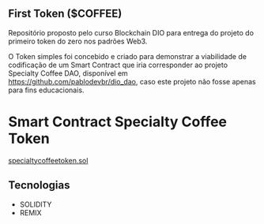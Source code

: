 ## First Token ($COFFEE)

Repositório proposto pelo curso Blockchain DIO para entrega do projeto do primeiro token do zero nos padrões Web3.

O Token simples foi concebido e criado para demonstrar a viabilidade de codificação de um Smart Contract que iria corresponder ao projeto Specialty Coffee DAO, disponível em https://github.com/pablodevbr/dio_dao, caso este projeto não fosse apenas para fins educacionais.

# Smart Contract Specialty Coffee Token

[specialtycoffeetoken.sol](contracts/specialtycoffeetoken.sol)

## Tecnologias
* SOLIDITY
* REMIX